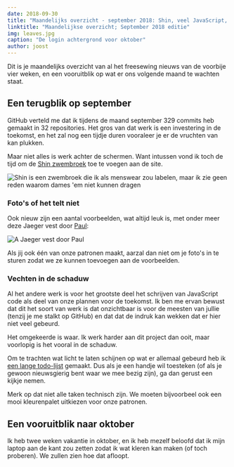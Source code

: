 ```yaml
---
date: 2018-09-30
title: "Maandelijks overzicht - september 2018: Shin, veel JavaScript, en een lange TODO lijst"
linktitle: "Maandelijkse overzicht; September 2018 editie"
img: leaves.jpg
caption: "De login achtergrond voor oktober"
author: joost
---
```

Dit is je maandelijks overzicht van al het freesewing nieuws van de voorbije vier weken,
en een vooruitblik op wat er ons volgende maand te wachten staat.

## Een terugblik op september

GitHub verteld me dat ik tijdens de maand september 329 commits heb gemaakt in 32 repositories. 
Het gros van dat werk is een investering in de toekomst, en het zal nog een tijdje duren
vooraleer je er de vruchten van kan plukken.

Maar niet alles is werk achter de schermen. Want intussen vond ik toch de tijd om de
[Shin zwembroek](/nl/patterns/shin) toe te voegen aan de site.

![Shin is een zwembroek die ik als menswear zou labelen, maar ik zie geen reden waarom dames 'em niet kunnen dragen](cover.jpg)

### Foto's of het telt niet

Ook nieuw zijn een aantal voorbeelden, wat altijd leuk is, met onder meer deze
Jaeger vest door 
[Paul](/nl/users/Tiger751023):

![A Jaeger vest door Paul](showcase.jpg)

Als jij ook één van onze patronen maakt, aarzal dan niet om je foto's in te sturen zodat we ze kunnen toevoegen aan de voorbeelden.

### Vechten in de schaduw

Al het andere werk is voor het grootste deel het schrijven van JavaScript code als deel van onze plannen voor de toekomst.
Ik ben me ervan bewust dat dit het soort van werk is dat onzichtbaar is voor de meesten van jullie (tenzij je me stalkt op GitHub)
en dat dat de indruk kan wekken dat er hier niet veel gebeurd.

Het omgekeerde is waar. Ik werk harder aan dit project dan ooit, maar voorlopig is het vooral in de schaduw.

Om te trachten wat licht te laten schijnen op wat er allemaal gebeurd heb ik
[een lange todo-lijst](https://github.com/freesewing/todo) gemaakt.
Dus als je een handje wil toesteken (of als je gewoon nieuwsgierig bent waar we mee bezig zijn), 
ga dan gerust een kijkje nemen.

Merk op dat niet alle taken technisch zijn. We moeten bijvoorbeel ook een mooi kleurenpalet uitkiezen voor onze patronen.


## Een vooruitblik naar oktober

Ik heb twee weken vakantie in oktober, en ik heb mezelf beloofd dat ik mijn laptop aan de kant zou zetten
zodat ik wat kleren kan maken (of toch proberen). We zullen zien hoe dat afloopt.
